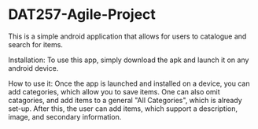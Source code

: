 # DAT257-Agile-Project
This is a simple android application that allows for users to catalogue and search for items. 

Installation:
To use this app, simply download the apk and launch it on any android device. 

How to use it:
Once the app is launched and installed on a device, you can add categories, which allow you to save items. One can also omit catagories, and add items to a general "All
Categories", which is already set-up. 
After this, the user can add items, which support a description, image, and secondary information. 
